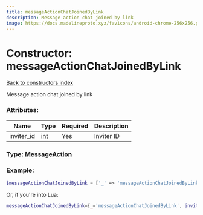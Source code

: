 ```yaml
---
title: messageActionChatJoinedByLink
description: Message action chat joined by link
image: https://docs.madelineproto.xyz/favicons/android-chrome-256x256.png
---
```

# Constructor: messageActionChatJoinedByLink  
[Back to constructors index](index.md)



Message action chat joined by link

### Attributes:

| Name     |    Type       | Required | Description |
|----------|---------------|----------|-------------|
|inviter\_id|[int](../types/int.md) | Yes|Inviter ID|



### Type: [MessageAction](../types/MessageAction.md)


### Example:

```php
$messageActionChatJoinedByLink = ['_' => 'messageActionChatJoinedByLink', 'inviter_id' => int];
```  


Or, if you're into Lua:

```lua
messageActionChatJoinedByLink={_='messageActionChatJoinedByLink', inviter_id=int}

```


